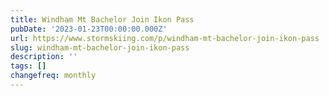```yaml
---
title: Windham Mt Bachelor Join Ikon Pass
pubDate: '2023-01-23T00:00:00.000Z'
url: https://www.stormskiing.com/p/windham-mt-bachelor-join-ikon-pass
slug: windham-mt-bachelor-join-ikon-pass
description: ''
tags: []
changefreq: monthly
---
```


<!-- Add post content below -->
